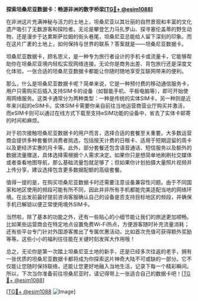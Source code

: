 **探索坦桑尼亚数据卡：畅游非洲的数字桥梁[[TG💪+ @esim1088](https://t.me/s/esim1088)]**

在非洲这片充满神秘与活力的土地上，坦桑尼亚以其壮丽的自然景观和丰富的文化遗产吸引了无数游客和探险者。无论是攀登乞力马扎罗山、探寻塞伦盖蒂的野生动物，还是漫步于达累斯萨拉姆的街头巷尾，坦桑尼亚总能给人留下深刻的印象。而在这片广袤的土地上，如何保持与世界的联系？答案就是——坦桑尼亚数据卡。

坦桑尼亚数据卡，顾名思义，是一种专为旅行者设计的手机卡或流量卡，它能够帮助你在坦桑尼亚境内轻松实现网络连接。无论你是商务出差、背包旅行还是深度文化体验，一张合适的坦桑尼亚数据卡都能让你随时随地享受互联网带来的便利。

那么，什么是坦桑尼亚数据卡呢？简单来说，它是一种预付费的移动通信服务卡，用户只需购买后插入支持SIM卡的设备（如智能手机、平板电脑等），即可开始使用网络服务。这类卡通常分为两种类型：一种是传统的实体SIM卡，另一种则是近年来兴起的eSIM卡。实体SIM卡需要你亲自前往当地运营商营业厅购买并激活，而eSIM卡则可以通过在线方式下载至支持eSIM功能的设备中，省去了实体卡邮寄的时间和麻烦。

对于初次接触坦桑尼亚数据卡的用户而言，选择合适的套餐至关重要。大多数运营商会提供多种套餐供消费者挑选，包括按天计费的日租卡、适用于短期逗留的周卡以及更经济实惠的月卡等。此外，部分套餐还包含语音通话、短信服务以及额外的数据流量赠送，具体选择需根据个人需求决定。如果你只是想简单地刷刷社交媒体或者查看地图导航，那么基础流量包就足够了；但如果你计划拍摄大量照片视频并上传分享，建议选择包含更多数据配额的高级套餐。

值得一提的是，在购买坦桑尼亚数据卡时还需要注意设备兼容性问题。由于不同国家和地区使用的频段可能有所不同，因此并非所有手机都能完美适配当地的网络环境。在出发前最好提前咨询客服确认自己的设备是否支持目标地区的频段，并确保手机已解锁以便正常使用境外SIM卡。

当然啦，除了基本的功能之外，还有一些贴心的小细节能让我们的旅途更加顺畅。比如某些运营商会在特定地点设置免费Wi-Fi热点，方便游客随时补充流量消耗；还有些平台专门针对外国游客推出了专属优惠活动，比如首次充值可获得额外奖励等等。这些小小的福利往往能在关键时刻发挥大作用哦！

总之，无论你是第一次踏上坦桑尼亚土地的新手，还是已经多次往返的老手，拥有一张优质的坦桑尼亚数据卡都将成为你探索这片神奇大陆不可或缺的一部分。它不仅能让您随时保持联络，还能让您更好地融入当地生活，记录下每一个精彩瞬间。所以，下次当你准备前往坦桑尼亚时，请记得带上一张适合自己的数据卡吧！[[TG💪+ @esim1088](https://t.me/s/esim1088)]

[[TG💪+ @esim1088](https://t.me/s/esim1088) ![Image](https://i.postimg.cc/4NQfJmqS/Snipaste-2025-05-13-00-14-12.png)]